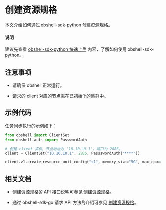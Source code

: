 # 创建资源规格

本文介绍如何通过 obshell-sdk-python 创建资源规格。

<main id="notice" type='explain'>
  <h4>说明</h4>
  <p>建议先查看 <a href='../100.quickstart-of-python.md'>obshell-sdk-python 快速上手</a> 内容，了解如何使用 obshell-sdk-python。</p>
</main>

## 注意事项

* 请确保 obshell 正常运行。

* 请求的 client 对应的节点需在已初始化的集群中。

## 示例代码

任务同步执行的示例如下：

```python
from obshell import ClientSet
from obshell.auth import PasswordAuth

# 创建 client 实例，节点地址为 '10.10.10.1'，端口为 2886。
client = ClientSet("10.10.10.1", 2886, PassswordAuth("****"))

client.v1.create_resource_unit_config("s1", memory_size="5G", max_cpu=4)
```

## 相关文档

* 创建资源规格的 API 接口说明可参见 [创建资源规格](../../../400.obshell-api-reference/300.unit-management/100.create-unit.md)。

* 通过 obshell-sdk-go 请求 API 方法的介绍可参见 [创建资源规格](../../200.go/300.unit-management/100.create-unit-of-go.md)。
